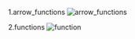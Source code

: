 1.arrow_functions
![arrow_functions](https://github.com/user-attachments/assets/d224cc15-d574-4aad-ba11-9e35869054f4)

2.functions
![function](https://github.com/user-attachments/assets/719e970b-7deb-46bd-8061-18b4ad0e8b67)



